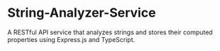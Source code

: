# String-Analyzer-Service
A RESTful API service that analyzes strings and stores their computed properties using Express.js and TypeScript.

